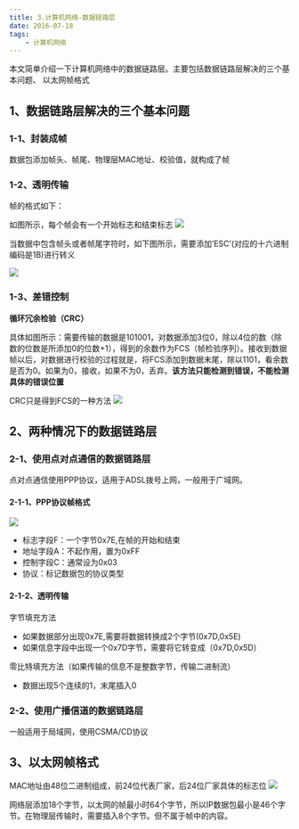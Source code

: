 ```yaml
---
title: 3.计算机网络-数据链路层
date: 2016-07-18
tags:
    - 计算机网络
---
```


本文简单介绍一下计算机网络中的数据链路层。主要包括数据链路层解决的三个基本问题、
以太网帧格式
<!-- more -->
## 1、数据链路层解决的三个基本问题
### 1-1、封装成帧

数据包添加帧头、帧尾、物理层MAC地址、校验值，就构成了帧

### 1-2、透明传输

帧的格式如下：

如图所示，每个帧会有一个开始标志和结束标志
![](/img/compute_network/3-1.png)

当数据中包含帧头或者帧尾字符时，如下图所示，需要添加’ESC’(对应的十六进制编码是1B)进行转义

![](/img/compute_network/3-2.png)

### 1-3、差错控制

**循环冗余检验（CRC）**

具体如图所示：需要传输的数据是101001，对数据添加3位0，除以4位的数（除数的位数是所添加0的位数+1），得到的余数作为FCS（帧检验序列）。接收到数据帧以后，对数据进行校验的过程就是，将FCS添加到数据末尾，除以1101，看余数是否为0。如果为0，接收，如果不为0，丢弃。**该方法只能检测到错误，不能检测具体的错误位置**

CRC只是得到FCS的一种方法
![](/img/compute_network/3-3.png)

## 2、两种情况下的数据链路层
### 2-1、使用点对点通信的数据链路层

点对点通信使用PPP协议，适用于ADSL拨号上网，一般用于广域网。

#### 2-1-1、PPP协议帧格式
![](/img/compute_network/3-4.png)

- 标志字段F：一个字节0x7E,在帧的开始和结束
- 地址字段A：不起作用，置为0xFF
- 控制字段C：通常设为0x03
- 协议：标记数据包的协议类型

#### 2-1-2、透明传输

字节填充方法

- 如果数据部分出现0x7E,需要将数据转换成2个字节(0x7D,0x5E)
- 如果信息字段中出现一个0x7D字节，需要将它转变成（0x7D,0x5D）

零比特填充方法（如果传输的信息不是整数字节，传输二进制流）

- 数据出现5个连续的1，末尾插入0

### 2-2、使用广播信道的数据链路层

一般适用于局域网，使用CSMA/CD协议

## 3、以太网帧格式
MAC地址由48位二进制组成，前24位代表厂家，后24位厂家具体的标志位
![](/img/compute_network/3-5.png)

网络层添加18个字节，以太网的帧最小时64个字节，所以IP数据包最小是46个字节。在物理层传输时，需要插入8个字节。但不属于帧中的内容。